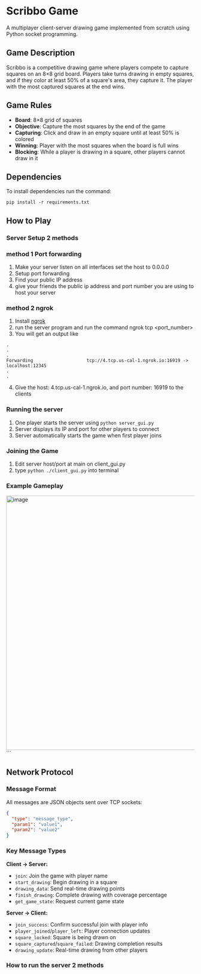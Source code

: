 # Scribbo Game

A multiplayer client-server drawing game implemented from scratch using Python socket programming.

## Game Description

Scribbo is a competitive drawing game where players compete to capture squares on an 8×8 grid board. Players take turns drawing in empty squares, and if they color at least 50% of a square's area, they capture it. The player with the most captured squares at the end wins.

## Game Rules

- **Board**: 8×8 grid of squares
- **Objective**: Capture the most squares by the end of the game
- **Capturing**: Click and draw in an empty square until at least 50% is colored
- **Winning**: Player with the most squares when the board is full wins
- **Blocking**: While a player is drawing in a square, other players cannot draw in it



## Dependencies
To install dependencies run the command:
```
pip install -r requirements.txt
```
## How to Play

### Server Setup 2 methods
### method 1 Port forwarding
1. Make your server listen on all interfaces set the host to 0.0.0.0
2. Setup port forwarding 
3. Find your public IP address
4. give your friends the public ip address and port number you are using to host your server
### method 2 ngrok
1. Install [ngrok](https://ngrok.com/downloads/windows)
2. run the server program and run the command ngrok tcp <port_number>
3. You will get an output like 
```
.
.
.
Forwarding                    tcp://4.tcp.us-cal-1.ngrok.io:16919 -> localhost:12345 
.
.
```
4. Give the host: 4.tcp.us-cal-1.ngrok.io, and port number: 16919 to the clients

### Running the server
1. One player starts the server using ```python server_gui.py```
2. Server displays its IP and port for other players to connect
3. Server automatically starts the game when first player joins

### Joining the Game
1. Edit server host/port at main on client_gui.py
2. type ```python ./client_gui.py``` into terminal



### Example Gameplay
<img width="1199" height="678" alt="image" src="https://github.com/user-attachments/assets/a50777dc-ee64-417a-a3b3-98b9aaa13838" />```




## Network Protocol

### Message Format
All messages are JSON objects sent over TCP sockets:

```json
{
  "type": "message_type",
  "param1": "value1",
  "param2": "value2"
}
```

### Key Message Types

**Client → Server:**
- `join`: Join the game with player name
- `start_drawing`: Begin drawing in a square
- `drawing_data`: Send real-time drawing points
- `finish_drawing`: Complete drawing with coverage percentage
- `get_game_state`: Request current game state

**Server → Client:**
- `join_success`: Confirm successful join with player info
- `player_joined`/`player_left`: Player connection updates
- `square_locked`: Square is being drawn on
- `square_captured`/`square_failed`: Drawing completion results
- `drawing_update`: Real-time drawing from other players

### How to run the server 2 methods





